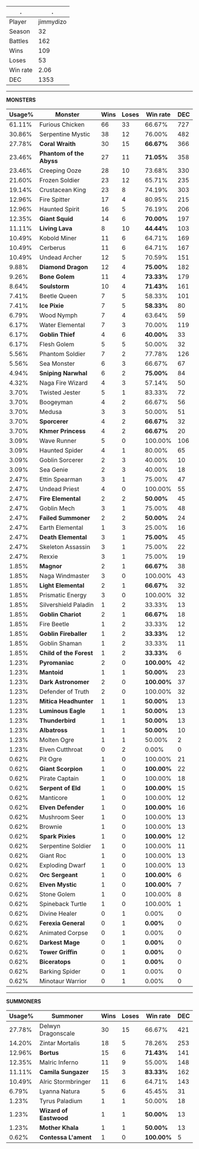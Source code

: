 .|.
|-|-
Player|jimmydizo
Season|32
Battles|162
Wins|109
Loses|53
Win rate|2.06
DEC|1353

---
**MONSTERS**

Usage%|Monster|Wins|Loses|Win rate|DEC|
-|-|-|-|-|-|
61.11%|Furious Chicken|66|33|66.67%|727|
30.86%|Serpentine Mystic|38|12|76.00%|482|
27.78%|**Coral Wraith**|30|15|**66.67%**|366|
23.46%|**Phantom of the Abyss**|27|11|**71.05%**|358|
23.46%|Creeping Ooze|28|10|73.68%|330|
21.60%|Frozen Soldier|23|12|65.71%|235|
19.14%|Crustacean King|23|8|74.19%|303|
12.96%|Fire Spitter|17|4|80.95%|215|
12.96%|Haunted Spirit|16|5|76.19%|206|
12.35%|**Giant Squid**|14|6|**70.00%**|197|
11.11%|**Living Lava**|8|10|**44.44%**|103|
10.49%|Kobold Miner|11|6|64.71%|169|
10.49%|Cerberus|11|6|64.71%|167|
10.49%|Undead Archer|12|5|70.59%|151|
9.88%|**Diamond Dragon**|12|4|**75.00%**|182|
9.26%|**Bone Golem**|11|4|**73.33%**|179|
8.64%|**Soulstorm**|10|4|**71.43%**|161|
7.41%|Beetle Queen|7|5|58.33%|101|
7.41%|**Ice Pixie**|7|5|**58.33%**|80|
6.79%|Wood Nymph|7|4|63.64%|59|
6.17%|Water Elemental|7|3|70.00%|119|
6.17%|**Goblin Thief**|4|6|**40.00%**|33|
6.17%|Flesh Golem|5|5|50.00%|32|
5.56%|Phantom Soldier|7|2|77.78%|126|
5.56%|Sea Monster|6|3|66.67%|67|
4.94%|**Sniping Narwhal**|6|2|**75.00%**|84|
4.32%|Naga Fire Wizard|4|3|57.14%|50|
3.70%|Twisted Jester|5|1|83.33%|72|
3.70%|Boogeyman|4|2|66.67%|56|
3.70%|Medusa|3|3|50.00%|51|
3.70%|**Sporcerer**|4|2|**66.67%**|32|
3.70%|**Khmer Princess**|4|2|**66.67%**|20|
3.09%|Wave Runner|5|0|100.00%|106|
3.09%|Haunted Spider|4|1|80.00%|65|
3.09%|Goblin Sorcerer|2|3|40.00%|10|
3.09%|Sea Genie|2|3|40.00%|18|
2.47%|Ettin Spearman|3|1|75.00%|47|
2.47%|Undead Priest|4|0|100.00%|55|
2.47%|**Fire Elemental**|2|2|**50.00%**|45|
2.47%|Goblin Mech|3|1|75.00%|48|
2.47%|**Failed Summoner**|2|2|**50.00%**|24|
2.47%|Earth Elemental|1|3|25.00%|16|
2.47%|**Death Elemental**|3|1|**75.00%**|45|
2.47%|Skeleton Assassin|3|1|75.00%|22|
2.47%|Rexxie|3|1|75.00%|19|
1.85%|**Magnor**|2|1|**66.67%**|38|
1.85%|Naga Windmaster|3|0|100.00%|43|
1.85%|**Light Elemental**|2|1|**66.67%**|32|
1.85%|Prismatic Energy|3|0|100.00%|32|
1.85%|Silvershield Paladin|1|2|33.33%|13|
1.85%|**Goblin Chariot**|2|1|**66.67%**|18|
1.85%|Fire Beetle|1|2|33.33%|12|
1.85%|**Goblin Fireballer**|1|2|**33.33%**|12|
1.85%|Goblin Shaman|1|2|33.33%|11|
1.85%|**Child of the Forest**|1|2|**33.33%**|6|
1.23%|**Pyromaniac**|2|0|**100.00%**|42|
1.23%|**Mantoid**|1|1|**50.00%**|23|
1.23%|**Dark Astronomer**|2|0|**100.00%**|37|
1.23%|Defender of Truth|2|0|100.00%|32|
1.23%|**Mitica Headhunter**|1|1|**50.00%**|13|
1.23%|**Luminous Eagle**|1|1|**50.00%**|13|
1.23%|**Thunderbird**|1|1|**50.00%**|13|
1.23%|**Albatross**|1|1|**50.00%**|10|
1.23%|Molten Ogre|1|1|50.00%|2|
1.23%|Elven Cutthroat|0|2|0.00%|0|
0.62%|Pit Ogre|1|0|100.00%|21|
0.62%|**Giant Scorpion**|1|0|**100.00%**|22|
0.62%|Pirate Captain|1|0|100.00%|18|
0.62%|**Serpent of Eld**|1|0|**100.00%**|15|
0.62%|Manticore|1|0|100.00%|12|
0.62%|**Elven Defender**|1|0|**100.00%**|16|
0.62%|Mushroom Seer|1|0|100.00%|13|
0.62%|Brownie|1|0|100.00%|13|
0.62%|**Spark Pixies**|1|0|**100.00%**|12|
0.62%|Serpentine Soldier|1|0|100.00%|11|
0.62%|Giant Roc|1|0|100.00%|13|
0.62%|Exploding Dwarf|1|0|100.00%|13|
0.62%|**Orc Sergeant**|1|0|**100.00%**|6|
0.62%|**Elven Mystic**|1|0|**100.00%**|7|
0.62%|Stone Golem|1|0|100.00%|8|
0.62%|Spineback Turtle|1|0|100.00%|1|
0.62%|Divine Healer|0|1|0.00%|0|
0.62%|**Ferexia General**|0|1|**0.00%**|0|
0.62%|Animated Corpse|0|1|0.00%|0|
0.62%|**Darkest Mage**|0|1|**0.00%**|0|
0.62%|**Tower Griffin**|0|1|**0.00%**|0|
0.62%|**Biceratops**|0|1|**0.00%**|0|
0.62%|Barking Spider|0|1|0.00%|0|
0.62%|Minotaur Warrior|0|1|0.00%|0|

---
**SUMMONERS**

Usage%|Summoner|Wins|Loses|Win rate|DEC|
-|-|-|-|-|-|
27.78%|Delwyn Dragonscale|30|15|66.67%|421|
14.20%|Zintar Mortalis|18|5|78.26%|253|
12.96%|**Bortus**|15|6|**71.43%**|141|
12.35%|Malric Inferno|11|9|55.00%|148|
11.11%|**Camila Sungazer**|15|3|**83.33%**|162|
10.49%|Alric Stormbringer|11|6|64.71%|143|
6.79%|Lyanna Natura|5|6|45.45%|31|
1.23%|Tyrus Paladium|1|1|50.00%|18|
1.23%|**Wizard of Eastwood**|1|1|**50.00%**|13|
1.23%|**Mother Khala**|1|1|**50.00%**|13|
0.62%|**Contessa L'ament**|1|0|**100.00%**|5|
